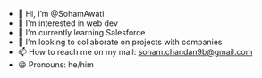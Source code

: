 - 👋 Hi, I’m @SohamAwati
- 👀 I’m interested in web dev
- 🌱 I’m currently learning Salesforce
- 💞️ I’m looking to collaborate on projects with companies
- 📫 How to reach me on my mail: soham.chandan9b@gmail.com
- 😄 Pronouns: he/him

<!---
SohamAwati/SohamAwati is a ✨ special ✨ repository because its `README.md` (this file) appears on your GitHub profile.
You can click the Preview link to take a look at your changes.
--->
